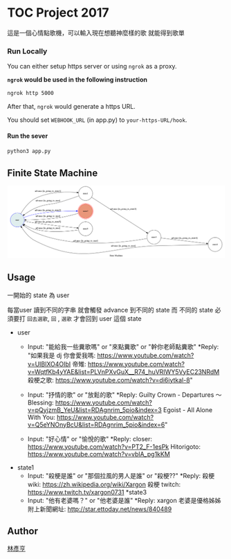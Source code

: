 # TOC Project 2017

這是一個心情點歌機，可以輸入現在想聽神麼樣的歌
就能得到歌單



### Run Locally
You can either setup https server or using `ngrok` as a proxy.

**`ngrok` would be used in the following instruction**

```sh
ngrok http 5000
```

After that, `ngrok` would generate a https URL.

You should set `WEBHOOK_URL` (in app.py) to `your-https-URL/hook`.

#### Run the sever

```sh
python3 app.py
```

## Finite State Machine
![fsm](./img/show-fsm.png)

## Usage
一開始的 state 為 user 


每當user 讀到不同的字串 就會觸發 advance 到不同的 state 而 不同的 state 必須要打 `回去選歌`, `回` , `選歌` 才會回到 user 這個 state





* user
	* Input: "能給我一些糞歌嗎" or "來點糞歌" or "幹你老師點糞歌" 
		*Reply: "如果我是 dj 你會愛我嗎:
			https://www.youtube.com/watch?v=UIBlXO4OIbI
			帝雉:
			https://www.youtube.com/watch?v=WqtfKb4yYAE&list=PLVnPXvGuX__R74_huVRIWY5VyEC23NRdM
			殺梗之歌:
			https://www.youtube.com/watch?v=di6iytkal-8"

		

	* Input: "抒情的歌" or "放鬆的歌"
		*Reply: Guilty Crown - Departures ～ Blessing:
			https://www.youtube.com/watch?v=pQyjzmB_YeU&list=RDAgnrim_5pio&index=3
			Egoist - All Alone With You:
			https://www.youtube.com/watch?v=Q5eYNOnyBcU&list=RDAgnrim_5pio&index=6"

	* Input: "好心情" or "愉悅的歌"
		*Reply: closer:
			https://www.youtube.com/watch?v=PT2_F-1esPk
			Hitorigoto:
			https://www.youtube.com/watch?v=vblA_pg1kKM
* state1
	* Input: "殺梗是誰" or "那個拉風的男人是誰" or "殺梗??"
		*Reply: 殺梗 wiki:
			https://zh.wikipedia.org/wiki/Xargon
			殺梗 twitch:
			https://www.twitch.tv/xargon0731
*state3
	* Input: "他有老婆嗎？" or "他老婆是誰"
		*Reply: xargon 老婆是優格姊姊
			附上新聞網址:
			http://star.ettoday.net/news/840489


## Author
[林彥亨](https://github.com/henry0929016816)
